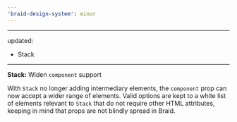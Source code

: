 ```yaml
---
'braid-design-system': minor
---
```


---
updated:
  - Stack
---

**Stack:** Widen `component` support

With `Stack` no longer adding intermediary elements, the `component` prop can now accept a wider range of elements.
Valid options are kept to a white list of elements relevant to `Stack` that do not require other HTML attributes, keeping in mind that props are not blindly spread in Braid.
